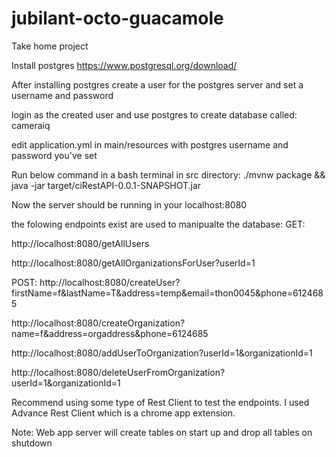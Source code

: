 # jubilant-octo-guacamole
Take home project

Install postgres https://www.postgresql.org/download/

After installing postgres create a user for the postgres server and set a username and password

login as the created user and use postgres to create database called: cameraiq

edit application.yml in main/resources with postgres username and password you've set

Run below command in a bash terminal in src directory:
./mvnw package && java -jar target/ciRestAPI-0.0.1-SNAPSHOT.jar

Now the server should be running in your localhost:8080

the folowing endpoints exist are used to manipualte the database:
GET:

http://localhost:8080/getAllUsers

http://localhost:8080/getAllOrganizationsForUser?userId=1

POST:
http://localhost:8080/createUser?firstName=f&lastName=T&address=temp&email=thon0045&phone=6124685

http://localhost:8080/createOrganization?name=f&address=orgaddress&phone=6124685

http://localhost:8080/addUserToOrganization?userId=1&organizationId=1

http://localhost:8080/deleteUserFromOrganization?userId=1&organizationId=1

Recommend using some type of Rest Client to test the endpoints.
I used Advance Rest Client which is a chrome app extension. 


Note: Web app server will create tables on start up and drop all tables on shutdown